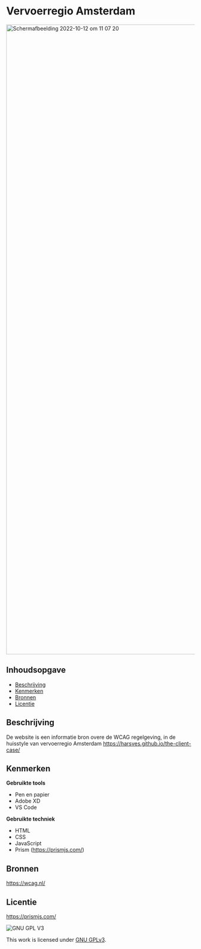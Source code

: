 # Vervoerregio Amsterdam

<img width="1679" alt="Schermafbeelding 2022-10-12 om 11 07 20" src="https://user-images.githubusercontent.com/112931845/195300707-bb9ad8f8-60ab-4a4c-95d8-caeeb4dbd9ee.png">

## Inhoudsopgave

  * [Beschrijving](#beschrijving)
  * [Kenmerken](#kenmerken)
  * [Bronnen](#bronnen)
  * [Licentie](#licentie)

## Beschrijving
De website is een informatie bron overe de WCAG regelgeving, in de huisstyle van vervoerregio Amsterdam
https://harsves.github.io/the-client-case/

## Kenmerken
**Gebruikte tools**
  * Pen en papier
  * Adobe XD
  * VS Code

**Gebruikte techniek**
  * HTML
  * CSS
  * JavaScript
  * Prism (https://prismjs.com/)

## Bronnen
https://wcag.nl/

## Licentie
https://prismjs.com/

![GNU GPL V3](https://www.gnu.org/graphics/gplv3-127x51.png)

This work is licensed under [GNU GPLv3](./LICENSE).
